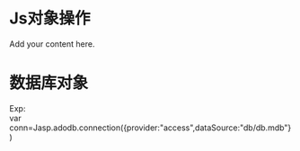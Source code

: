 # Js对象操作 #

Add your content here.


# 数据库对象 #

Exp:<br />
var conn=Jasp.adodb.connection({provider:"access",dataSource:"db/db.mdb"})